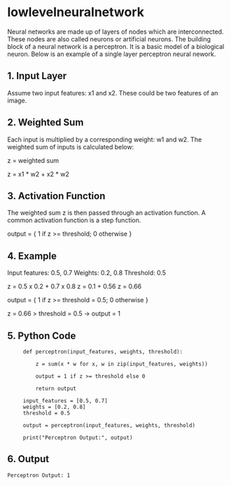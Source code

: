 # lowlevelneuralnetwork
Neural networks are made up of layers of nodes which are interconnected. These nodes are also called neurons or artificial neurons. The building block of a neural network is a perceptron. It is a basic model of a biological neuron. Below is an example of a single layer perceptron neural nework.

## 1. Input Layer
   Assume two input features: x1 and x2. These could be two features of an image.

## 2. Weighted Sum
   Each input is multiplied by a corresponding weight: w1 and w2. The weighted sum of inputs is calculated       below:

   z = weighted sum

   z = x1 * w2 + x2 * w2

## 3. Activation Function

   The weighted sum z is then passed through an activation function. A common activation function is a step       function.

   output = { 1 if z >= threshold; 0 otherwise }

## 4. Example

   Input features: 0.5, 0.7
   Weights: 0.2, 0.8
   Threshold: 0.5

   z = 0.5 x 0.2 + 0.7 x 0.8
   z = 0.1 + 0.56
   z = 0.66

   output = { 1 if z >= threshold = 0.5; 0 otherwise }

   z = 0.66 > threshold = 0.5 -> output = 1

## 5. Python Code

         def perceptron(input_features, weights, threshold):

             z = sum(x * w for x, w in zip(input_features, weights))

             output = 1 if z >= threshold else 0

             return output

         input_features = [0.5, 0.7]
         weights = [0.2, 0.8]
         threshold = 0.5

         output = perceptron(input_features, weights, threshold)

         print("Perceptron Output:", output)

## 6. Output

   ```Perceptron Output: 1```
